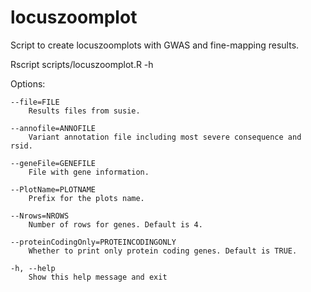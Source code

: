 # locuszoomplot

Script to create locuszoomplots with GWAS and fine-mapping results.

Rscript scripts/locuszoomplot.R -h

Options:


	--file=FILE
		Results files from susie.

	--annofile=ANNOFILE
		Variant annotation file including most severe consequence and rsid.

	--geneFile=GENEFILE
		File with gene information.

	--PlotName=PLOTNAME
		Prefix for the plots name.

	--Nrows=NROWS
		Number of rows for genes. Default is 4.

	--proteinCodingOnly=PROTEINCODINGONLY
		Whether to print only protein coding genes. Default is TRUE.

	-h, --help
		Show this help message and exit
